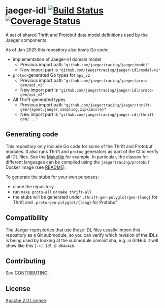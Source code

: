 # jaeger-idl [![Build Status][ci-img]][ci] [![Coverage Status][cov-img]][cov]

A set of shared Thrift and Protobuf data model definitions used by the Jaeger components.

As of Jan 2025 this repository also hosts Go code:
  * implementation of Jaeger-v1 domain model
    * Previous import path `"github.com/jaegertracing/jaeger/model"`
    * New import part is `"github.com/jaegertracing/jaeger-idl/model/v1"`
  * `protoc`-generated Go types for `api_v2`
    * Previous import path `"github.com/jaegertracing/jaeger/proto-gen/api_v2"`
    * New import part is `"github.com/jaegertracing/jaeger-idl/proto-gen/api_v2"`
  * All Thrift-generated types
    * Previous import path `"github.com/jaegertracing/jaeger/thrift-gen/{agent,jaeger,sampling,zipkincore}"`
    * New import part is `"github.com/jaegertracing/jaeger-idl/thrift-gen/..."`

## Generating code

This repository only include Go code for some of the Thrift and Protobuf modules. It also runs Thrift and `protoc` generators as part of the CI to verify all IDL files. See the [Makefile](./Makefile) for example. In particular, the classes for different languages can be compiled using the `jaegertracing/protobuf` Docker image (see [README](https://github.com/jaegertracing/docker-protobuf/blob/master/README.md)).

To generate the stubs for your own purposes:
  * clone the repository
  * run `make proto-all` or `make thrift-all`
  * the stubs will be generated under `.thrift-gen-polyglot/gen-{lang}` for Thrift and `.proto-gen-polyglot/{lang}` for Protobuf


## Compatibility

The Jaeger repositories that use these IDL files usually import this repository as a Git submodule, so you can verify which revision of the IDLs is being used by looking at the submodule commit sha, e.g. in GitHub it will show like this `[->] idl @ d64c4eb`.

## Contributing

See [CONTRIBUTING](./CONTRIBUTING.md).

## License

[Apache 2.0 License](./LICENSE).


[ci-img]: https://github.com/jaegertracing/jaeger-idl/actions/workflows/ci-unit-tests.yml/badge.svg
[ci]: https://github.com/jaegertracing/jaeger-idl/actions/workflows/ci-unit-tests.yml
[cov-img]: https://codecov.io/gh/jaegertracing/jaeger-idl/branch/main/graph/badge.svg
[cov]: https://codecov.io/gh/jaegertracing/jaeger-idl/branch/main/
